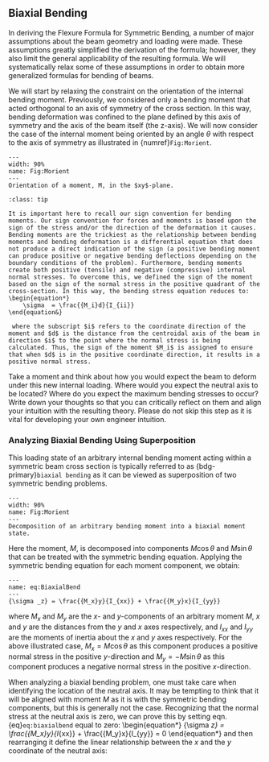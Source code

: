 ## Biaxial Bending 
In deriving the Flexure Formula for Symmetric Bending, a number of major assumptions about the beam geometry and loading were made. These assumptions greatly simplified the derivation of the formula; however, they also limit the general applicability of the resulting formula. We will systematically relax some of these assumptions in order to obtain more generalized formulas for bending of beams.

We will start by relaxing the constraint on the orientation of the internal bending moment. Previously, we considered only a bending moment that acted orthogonal to an axis of symmetry of the cross section. In this way, bending deformation was confined to the plane defined by this axis of symmetry and the axis of the beam itself (the z-axis). We will now consider the case of the internal moment being oriented by an angle $\theta$ with respect to the axis of symmetry as illustrated in {numref}`Fig:Morient`.
```{figure} ../figures/Biaxial_Bending.svg
---
width: 90%
name: Fig:Morient
---
Orientation of a moment, M, in the $xy$-plane.
```

```{admonition}Reminder of the sign convention for moments
:class: tip

It is important here to recall our sign convention for bending moments. Our sign convention for forces and moments is based upon the sign of the stress and/or the direction of the deformation it causes. Bending moments are the trickiest as the relationship between bending moments and bending deformation is a differential equation that does not produce a direct indication of the sign (a positive bending moment can produce positive or negative bending deflections depending on the boundary conditions of the problem). Furthermore, bending moments create both positive (tensile) and negative (compressive) internal normal stresses. To overcome this, we defined the sign of the moment based on the sign of the normal stress in the positive quadrant of the cross-section. In this way, the bending stress equation reduces to:
\begin{equation*}        
    \sigma  = \frac{{M_i}d}{I_{ii}}
\end{equation&}
        
 where the subscript $i$ refers to the coordinate direction of the moment and $d$ is the distance from the centroidal axis of the beam in direction $i$ to the point where the normal stress is being calculated. Thus, the sign of the moment $M_i$ is assigned to ensure that when $d$ is in the positive coordinate direction, it results in a positive normal stress.
```

Take a moment and think about how you would expect the beam to deform under this new internal loading. Where would you expect the neutral axis to be located? Where do you expect the maximum bending stresses to occur? Write down your thoughts so that you can critically reflect on them and align your intuition with the resulting theory. Please do not skip this step as it is vital for developing your own engineer intuition.

### Analyzing Biaxial Bending Using Superposition
This loading state of an arbitrary internal bending moment acting within a symmetric beam cross section is typically referred to as {bdg-primary}`biaxial bending` as it can be viewed as superposition of two symmetric bending problems.  
```{figure} ../figures/Biaxial_Bending_decomp.svg
---
width: 90%
name: Fig:Morient
---
Decomposition of an arbitrary bending moment into a biaxial moment state.
```

Here the moment, $M$, is decomposed into components $M\cos\theta$ and $M\sin\theta$ that can be treated with the symmetric bending equation. Applying the symmetric bending equation for each moment component, we obtain:
```{math}
---
name: eq:BiaxialBend
---
{\sigma _z} = \frac{{M_x}y}{I_{xx}} + \frac{{M_y}x}{I_{yy}}
```
where $M_x$ and $M_y$ are the $x$- and $y$-components of an arbitrary moment $M$, $x$ and $y$ are the distances from the $y$ and $x$ axes respectively, and $I_{xx}$ and $I_{yy}$ are the moments of inertia about the $x$ and $y$ axes respectively. For the above illustrated case, $M_x = M\cos\theta$ as this component produces a positive normal stress in the positive $y$-direction and $M_y = -M\sin\theta$ as this component produces a negative normal stress in the positive $x$-direction.

When analyzing a biaxial bending problem, one must take care when identifying the location of the neutral axis. It may be tempting to think that it will be aligned with moment $M$ as it is with the symmetric bending components, but this is generally not the case. Recognizing that the normal stress at the neutral axis is zero, we can prove this by setting eqn. {eq}`eq:biaxialbend` equal to zero:
\begin{equation*}
    {\sigma _z} = \frac{{M_x}y}{I_{xx}} + \frac{{M_y}x}{I_{yy}} = 0
\end{equation*}
and then rearranging it define the linear relationship between the $x$ and the $y$ coordinate of the neutral axis: